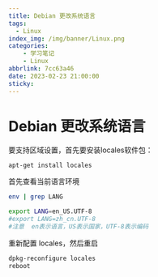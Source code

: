 ```yaml
---
title: Debian 更改系统语言
tags:
  - Linux
index_img: /img/banner/Linux.png
categories:
	- 学习笔记
	- Linux
abbrlink: 7cc63a46
date: 2023-02-23 21:00:00
sticky:
---
```


# Debian 更改系统语言

要支持区域设置，首先要安装locales软件包：
```
apt-get install locales
```

首先查看当前语言环境

```bash
env | grep LANG	
```



```bash
export LANG=en_US.UTF-8
#export LANG=zh_cn.UTF-8
#注意  en表示语言，US表示国家，UTF-8表示编码
```

重新配置 locales，然后重启

```bash
dpkg-reconfigure locales
reboot
```
